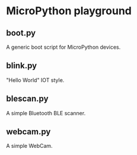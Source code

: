 # MicroPython playground

## boot.py ##
A generic boot script for MicroPython devices.

## blink.py ##
"Hello World" IOT style.

## blescan.py ##
A simple Bluetooth BLE scanner.

## webcam.py ##
A simple WebCam.
